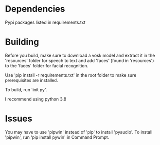 # Dependencies
Pypi packages listed in requirements.txt

# Building

Before you build, make sure to download a vosk model and extract it in the 'resources' folder for speech to text and add 'faces' (found in 'resources') to the 'faces' folder for facial recognition.

Use 'pip install -r requirements.txt' in the root folder to make sure prerequisites are installed.

To build, run 'init.py'.

I recommend using python 3.8

# Issues

You may have to use 'pipwin' instead of 'pip' to install 'pyaudio'.
To install 'pipwin', run 'pip install pywin' in Command Prompt.
